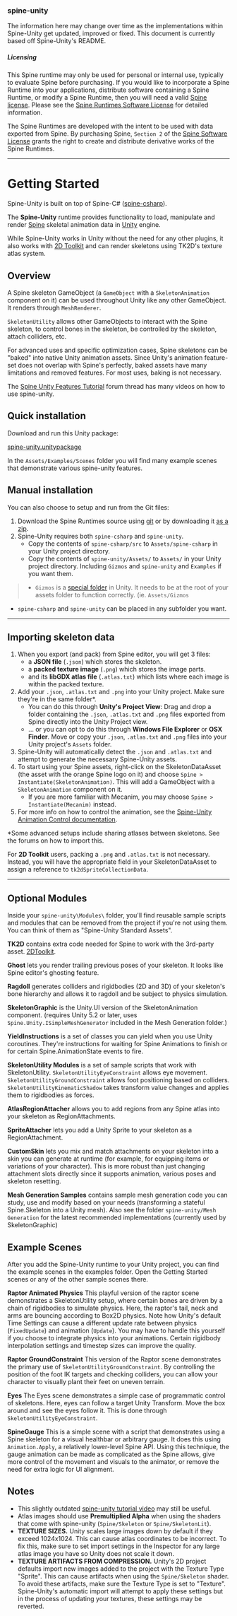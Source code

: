 ### spine-unity
The information here may change over time as the implementations within Spine-Unity get updated, improved or fixed.
This document is currently based off Spine-Unity's README.

##### Licensing

This Spine runtime may only be used for personal or internal use, typically to evaluate Spine before purchasing. If you would like to incorporate a Spine Runtime into your applications, distribute software containing a Spine Runtime, or modify a Spine Runtime, then you will need a valid [Spine license](https://esotericsoftware.com/spine-purchase). Please see the [Spine Runtimes Software License](https://github.com/EsotericSoftware/spine-runtimes/blob/master/LICENSE) for detailed information.

The Spine Runtimes are developed with the intent to be used with data exported from Spine. By purchasing Spine, `Section 2` of the [Spine Software License](https://esotericsoftware.com/files/license.txt) grants the right to create and distribute derivative works of the Spine Runtimes.

----------

# Getting Started

Spine-Unity is built on top of Spine-C# ([spine-csharp](https://github.com/EsotericSoftware/spine-runtimes/tree/master/spine-csharp)).

The **Spine-Unity** runtime provides functionality to load, manipulate and render [Spine](http://esotericsoftware.com) skeletal animation data in [Unity](http://unity3d.com/) engine.

While Spine-Unity works in Unity without the need for any other plugins, it also works with [2D Toolkit](http://www.unikronsoftware.com/2dtoolkit/) and can render skeletons using TK2D's texture atlas system.

## Overview

A Spine skeleton GameObject (a `GameObject` with a `SkeletonAnimation` component on it) can be used throughout Unity like any other GameObject. It renders through `MeshRenderer`.

`SkeletonUtility` allows other GameObjects to interact with the Spine skeleton, to control bones in the skeleton, be controlled by the skeleton, attach colliders, etc.

For advanced uses and specific optimization cases, Spine skeletons can be "baked" into native Unity animation assets. Since Unity's animation feature-set does not overlap with Spine's perfectly, baked assets have many limitations and removed features. For most uses, baking is not necessary.

The [Spine Unity Features Tutorial](http://esotericsoftware.com/forum/Unity-Feature-Tutorials-4839) forum thread has many videos on how to use spine-unity.

## Quick installation

Download and run this Unity package:

[spine-unity.unitypackage](http://esotericsoftware.com/files/runtimes/unity/spine-unity.unitypackage)

In the `Assets/Examples/Scenes` folder you will find many example scenes that demonstrate various spine-unity features.

## Manual installation

You can also choose to setup and run from the Git files:

1. Download the Spine Runtimes source using [git](https://help.github.com/articles/set-up-git) or by downloading it [as a zip](https://github.com/EsotericSoftware/spine-runtimes/archive/master.zip).
2. Spine-Unity requires both `spine-csharp` and `spine-unity`.
	- Copy the contents of `spine-csharp/src` to `Assets/spine-csharp` in your Unity project directory.
	- Copy the contents of `spine-unity/Assets/` to `Assets/` in your Unity project directory. Including `Gizmos` and `spine-unity` and `Examples` if you want them.


> - `Gizmos` is a [special folder](http://docs.unity3d.com/Manual/SpecialFolders.html) in Unity. It needs to be at the root of your assets folder to function correctly. (ie. `Assets/Gizmos`
- `spine-csharp` and `spine-unity` can be placed in any subfolder you want.

----------

## Importing skeleton data

1. When you export (and pack) from Spine editor, you will get 3 files:
	- a **JSON file** (`.json`) which stores the skeleton.
	- a **packed texture image** (`.png`) which stores the image parts. 
	- and its **libGDX atlas file** (`.atlas.txt`) which lists where each image is within the packed texture.
2. Add your `.json`, `.atlas.txt` and `.png` into your Unity project. Make sure they're in the same folder*.
	- You can do this through **Unity's Project View**: Drag and drop a folder containing the `.json`, `.atlas.txt` and `.png` files exported from Spine directly into the Unity Project view.
	- ... or you can opt to do this through **Windows File Explorer** or **OSX Finder**. Move or copy your `.json`, `.atlas.txt` and `.png` files into your Unity project's `Assets` folder.
2. Spine-Unity will automatically detect the `.json` and `.atlas.txt` and attempt to generate the necessary Spine-Unity assets.
3. To start using your Spine assets, right-click on the SkeletonDataAsset (the asset with the orange Spine logo on it) and choose `Spine > Instantiate(SkeletonAnimation)`. This will add a GameObject with a `SkeletonAnimation` component on it.
	-  If you are more familiar with Mecanim, you may choose `Spine > Instantiate(Mecanim)` instead.
4. For more info on how to control the animation, see the [Spine-Unity Animation Control documentation](https://github.com/pharan/spine-unity-docs/blob/master/Animation.md).

*Some advanced setups include sharing atlases between skeletons. See the forums on how to import this.  

For __2D Toolkit__ users, packing a `.png` and `.atlas.txt` is not necessary. Instead, you will have the appropriate field in your SkeletonDataAsset to assign a reference to `tk2dSpriteCollectionData`. 

----------

## Optional Modules
Inside your `spine-unity\Modules\` folder, you'll find reusable sample scripts and modules that can be removed from the project if you're not using them. You can think of them as "Spine-Unity Standard Assets".

**TK2D** contains extra code needed for Spine to work with the 3rd-party asset. [2DToolkit](https://www.assetstore.unity3d.com/en/#!/content/908).

**Ghost** lets you render trailing previous poses of your skeleton. It looks like Spine editor's ghosting feature.

**Ragdoll** generates colliders and rigidbodies (2D and 3D) of your skeleton's bone hierarchy and allows it to ragdoll and be subject to physics simulation.

**SkeletonGraphic** is the Unity.UI version of the SkeletonAnimation component. (requires Unity 5.2 or later, uses `Spine.Unity.ISimpleMeshGenerator` included in the Mesh Generation folder.)

**YieldInstructions** is a set of classes you can yield when you use Unity coroutines. They're instructions for waiting for Spine Animations to finish or for certain Spine.AnimationState events to fire.

**SkeletonUtility Modules** is a set of sample scripts that work with SkeletonUtility. `SkeletonUtilityEyeConstraint` allows eye movement. `SkeletonUtilityGroundConstraint` allows foot positioning based on colliders. `SkeletonUtilityKinematicShadow` takes transform value changes and applies them to rigidbodies as forces.

**AtlasRegionAttacher** allows you to add regions from any Spine atlas into your skeleton as RegionAttachments.

**SpriteAttacher** lets you add a Unity Sprite to your skeleton as a RegionAttachment.

**CustomSkin** lets you mix and match attachments on your skeleton into a skin you can generate at runtime (for example, for equipping items or variations of your character). This is more robust than just changing attachment slots directly since it supports animation, various poses and skeleton resetting.

**Mesh Generation Samples** contains sample mesh generation code you can study, use and modify based on your needs (transforming a stateful Spine.Skeleton into a Unity mesh). Also see the folder `spine-unity/Mesh Generation` for the latest recommended implementations (currently used by SkeletonGraphic)


## Example Scenes

After you add the Spine-Unity runtime to your Unity project, you can find the example scenes in the examples folder. Open the Getting Started scenes or any of the other sample scenes there. 

**Raptor Animated Physics**
This playful version of the raptor scene demonstrates a SkeletonUtility setup, where certain bones are driven by a chain of rigidbodies to simulate physics. Here, the raptor's tail, neck and arms are bouncing according to Box2D physics. Note how Unity's default Time Settings can cause a different update rate between physics (`FixedUpdate`) and animation (`Update`). You may have to handle this yourself if you choose to integrate physics into your animations.  Certain rigidbody interpolation settings and timestep sizes can improve the quality.

**Raptor GroundConstraint**
This version of the Raptor scene demonstrates the primary use of `SkeletonUtilityGroundConstraint`. By controlling the position of the foot IK targets and checking colliders, you can allow your character to visually plant their feet on uneven terrain.

**Eyes**
The Eyes scene demonstrates a simple case of programmatic control of skeletons. Here, eyes can follow a target Unity Transform. Move the box around and see the eyes follow it. This is done through `SkeletonUtilityEyeConstraint`.

**SpineGauge**
This is a simple scene with a script that demonstrates using a Spine skeleton for a visual healthbar or arbitrary gauge. It does this using `Animation.Apply`, a relatively lower-level Spine API.
Using this technique, the gauge animation can be made as complicated as the Spine allows, give more control of the movement and visuals to the animator, or remove the need for extra logic for UI alignment.


## Notes

- This slightly outdated [spine-unity tutorial video](http://www.youtube.com/watch?v=x1umSQulghA) may still be useful.
- Atlas images should use **Premultiplied Alpha** when using the shaders that come with spine-unity (`Spine/Skeleton` or `Spine/SkeletonLit`).
- **TEXTURE SIZES.** Unity scales large images down by default if they exceed 1024x1024. This can cause atlas coordinates to be incorrect. To fix this, make sure to set import settings in the Inspector for any large atlas image you have so Unity does not scale it down.
- **TEXTURE ARTIFACTS FROM COMPRESSION.** Unity's 2D project defaults import new images added to the project with the Texture Type "Sprite". This can cause artifacts when using the `Spine/Skeleton` shader. To avoid these artifacts, make sure the Texture Type is set to "Texture". Spine-Unity's automatic import will attempt to apply these settings but in the process of updating your textures, these settings may be reverted.

